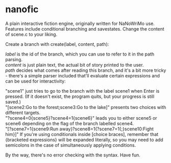 nanofic
=======

A plain interactive fiction engine, originally written for NaNoWriMo use. Features include conditional branching and savestates. Change the content of scene.c to your liking.

Create a branch with create(label, content, path):

*label* is the id of the branch, which you can use to refer to it in the path parsing.  
*content* is just plain text, the actual bit of story printed to the user.  
*path* decides what comes after reading this branch, and it's a bit more tricky - there's a simple parser included that'll evaluate certain expressions and can be used for interactivity:  

"scene1" just tries to go to the branch with the label scene1 when Enter is pressed. (If it doesn't exist, the program quits, but your progress is still saved.)  
"[scene2:Go to the forest;scene3:Go to the lake]" presents two choices with different targets.  
"?scene4=0{scene5}?scene4=1{scene6}" leads you to either scene5 or scene6 depending on the flag of the branch labelled scene4.  
"[?scene7=1{scene9:Run away}?scene8=1{?scene7=1{;}scene10:Fight him}]" If you're using conditionals inside [choice braces], remember that {bracketed expressions} will be expanded literally, so you may need to add semicolons in the case of simultaneously applying conditions.

By the way, there's no error checking with the syntax. Have fun.
